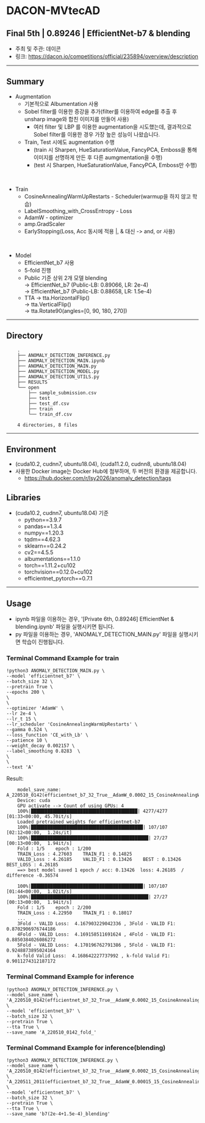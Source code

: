 # DACON-MVtecAD

## Final 5th | 0.89246 | EfficientNet-b7 & blending
+ 주최 및 주관: 데이콘 
+ 링크: https://dacon.io/competitions/official/235894/overview/description

----

## Summary
+ Augmentation      
    + 기본적으로 Albumentation 사용
    + Sobel filter를 이용한 증강을 추가(filter를 이용하여 edge를 추출 후 unsharp image와 합친 이미지를 만들어 사용)
        + 여러 filter 및 LBP 를 이용한 augmentation을 시도했는데, 결과적으로 Sobel filter를 이용한 경우 가장 높은 성능이 나왔습니다.
    + Train, Test 시에도 augmentation 수행     
        + (train 시 Sharpen, HueSaturationValue, FancyPCA, Emboss을 통해 이미지를 선명하게 만든 후 다른 aumgmentation을 수행)    
        + (test 시 Sharpen, HueSaturationValue, FancyPCA, Emboss만 수행)    

</br>

+ Train     
    + CosineAnnealingWarmUpRestarts - Scheduler(warmup을 하지 않고 학습)      
    + LabelSmoothing_with_CrossEntropy - Loss  
    + AdamW - optimizer
    + amp.GradScaler        
    + EarlyStopping(Loss, Acc 동시에 적용 |, & 대신 -> and, or 사용)      

</br>

+ Model     
    + EfficientNet_b7 사용
    + 5-fold 진행
    + Public 기준 상위 2개 모델 blending      
        -> EfficientNet_b7 (Public-LB: 0.89066, LR: 2e-4)      
        -> EfficientNet_b7 (Public-LB: 0.88658, LR: 1.5e-4)        
    + TTA
        -> tta.HorizontalFlip()     
        -> tta.VerticalFlip()       
        -> tta.Rotate90(angles=[0, 90, 180, 270])    

----
## Directory
        .
        ├── ANOMALY_DETECTION_INFERENCE.py
        ├── ANOMALY_DETECTION_MAIN.ipynb
        ├── ANOMALY_DETECTION_MAIN.py
        ├── ANOMALY_DETECTION_MODEL.py
        ├── ANOMALY_DETECTION_UTILS.py
        ├── RESULTS
        └── open
            ├── sample_submission.csv
            ├── test
            ├── test_df.csv
            ├── train
            └── train_df.csv

        4 directories, 8 files
---- 
## Environment 
+ (cuda10.2, cudnn7, ubuntu18.04), (cuda11.2.0, cudnn8, ubuntu18.04)
+ 사용한 Docker image는 Docker Hub에 첨부하며, 두 버전의 환경을 제공합니다.
  + https://hub.docker.com/r/lsy2026/anomaly_detection/tags
  
  
  
## Libraries
+ (cuda10.2, cudnn7, ubuntu18.04) 기준
  + python==3.9.7
  + pandas==1.3.4
  + numpy==1.20.3
  + tqdm==4.62.3
  + sklearn==0.24.2
  + cv2==4.5.5
  + albumentations==1.1.0
  + torch==1.11.2+cu102
  + torchvision==0.12.0+cu102
  + efficientnet_pytorch==0.7.1

---- 

## Usage
+ ipynb 파일을 이용하는 경우, '[Private 6th, 0.89246] EfficientNet & blending.ipynb' 파일을 실행시키면 됩니다.
+ py 파일을 이용하는 경우, 'ANOMALY_DETECTION_MAIN.py' 파일을 실행시키면 학습이 진행됩니다.



### Terminal Command Example for train
```
!python3 ANOMALY_DETECTION_MAIN.py \
--model 'efficientnet_b7' \
--batch_size 32 \
--pretrain True \
--epochs 200 \
\
\
--optimizer 'AdamW' \
--lr 2e-4 \
--lr_t 15 \
--lr_scheduler 'CosineAnnealingWarmUpRestarts' \
--gamma 0.524 \
--loss_function 'CE_with_Lb' \
--patience 10 \
--weight_decay 0.002157 \
--label_smoothing 0.8283  \
\
\
--text 'A'
```

Result: 
  
        model_save_name: A_220510_0142(efficientnet_b7_32_True__AdamW_0.0002_15_CosineAnnealingWarmUpRestarts_0.524_CE_with_Lb_10_0.002157_0.8283)_fold_
        Device: cuda
        GPU activate --> Count of using GPUs: 4
        100%|███████████████████████████████████████| 4277/4277 [01:33<00:00, 45.70it/s]
        Loaded pretrained weights for efficientnet-b7
        100%|█████████████████████████████████████████| 107/107 [02:12<00:00,  1.24s/it]
        100%|███████████████████████████████████████████| 27/27 [00:13<00:00,  1.94it/s]
        Fold : 1/5    epoch : 1/200
        TRAIN_Loss : 4.27603    TRAIN_F1 : 0.14825
        VALID_Loss : 4.26185    VALID_F1 : 0.13426    BEST : 0.13426    BEST_LOSS : 4.26185
        ==> best model saved 1 epoch / acc: 0.13426  loss: 4.26185  /  difference -0.36574 

        100%|█████████████████████████████████████████| 107/107 [01:44<00:00,  1.02it/s]
        100%|███████████████████████████████████████████| 27/27 [00:13<00:00,  1.94it/s]
        Fold : 1/5    epoch : 2/200
        TRAIN_Loss : 4.22950    TRAIN_F1 : 0.18017
        ...
        3Fold - VALID Loss:  4.167903229042336 , 3Fold - VALID F1:  0.8702906976744186
        4Fold - VALID Loss:  4.169158511691624 , 4Fold - VALID F1:  0.8850384026086272
        5Fold - VALID Loss:  4.170196762791386 , 5Fold - VALID F1:  0.9248873895024164
        k-fold Valid Loss:  4.168642227737992 , k-fold Valid F1:  0.9011274312187172


### Terminal Command Example for inference
```
!python3 ANOMALY_DETECTION_INFERENCE.py \
--model_save_name \
'A_220510_0142(efficientnet_b7_32_True__AdamW_0.0002_15_CosineAnnealingWarmUpRestarts_0.524_CE_with_Lb_10_0.002157_0.8283)_fold_' \
--model 'efficientnet_b7' \
--batch_size 32 \
--pretrain True \
--tta True \
--save_name 'A_220510_0142_fold_'
```

### Terminal Command Example for inference(blending)
```
!python3 ANOMALY_DETECTION_INFERENCE.py \
--model_save_name \
'A_220510_0142(efficientnet_b7_32_True__AdamW_0.0002_15_CosineAnnealingWarmUpRestarts_0.524_CE_with_Lb_10_0.002157_0.8283)_fold_' \
'A_220511_2011(efficientnet_b7_32_True__AdamW_0.00015_15_CosineAnnealingWarmUpRestarts_0.524_CE_with_Lb_10_0.002157_0.8283)_fold_' \
--model 'efficientnet_b7' \
--batch_size 32 \
--pretrain True \
--tta True \
--save_name 'b7(2e-4+1.5e-4)_blending'
```

